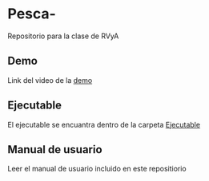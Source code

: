 # Pesca-
Repositorio para la clase de RVyA

## Demo
Link del video de la [demo](https://www.youtube.com/video/kXHIs-dLs9g)

## Ejecutable
El ejecutable se encuantra dentro de la carpeta [Ejecutable](Ejecutable%20(APK))

## Manual de usuario
Leer el manual de usuario incluido en este repositiorio
